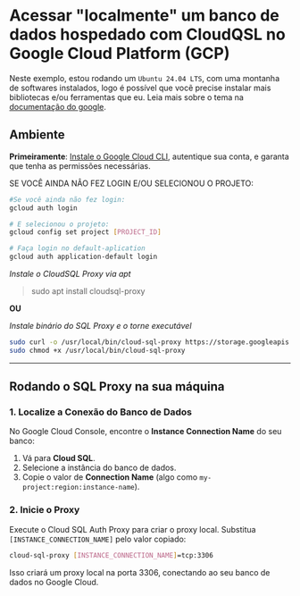 # Acessar "localmente" um banco de dados hospedado com CloudQSL no Google Cloud Platform (GCP)

Neste exemplo, estou rodando um `Ubuntu 24.04 LTS`, com uma montanha de softwares instalados, logo é possível que vocẽ precise instalar mais bibliotecas e/ou ferramentas que eu.
Leia mais sobre o tema na [documentação do google](https://cloud.google.com/sql/docs/mysql/sql-proxy?hl=pt-br).

## Ambiente

**Primeiramente**: [Instale o Google Cloud CLI](./install_cli.md), autentique sua conta, e garanta que tenha as permissões necessárias.

SE VOCÊ AINDA NÂO FEZ LOGIN E/OU SELECIONOU O PROJETO:
```sh
#Se você ainda não fez login:
gcloud auth login

# E selecionou o projeto:
gcloud config set project [PROJECT_ID]

# Faça login no default-aplication
gcloud auth application-default login
```

*Instale o CloudSQL Proxy via apt*
> sudo apt install cloudsql-proxy

**OU**

*Instale binário do SQL Proxy e o torne executável*
```sh
sudo curl -o /usr/local/bin/cloud-sql-proxy https://storage.googleapis.com/cloud-sql-connectors/cloud-sql-proxy/v2.14.3/cloud-sql-proxy.linux.amd64
sudo chmod +x /usr/local/bin/cloud-sql-proxy
```

-----------------

## Rodando o SQL Proxy na sua máquina

### 1. **Localize a Conexão do Banco de Dados**
No Google Cloud Console, encontre o **Instance Connection Name** do seu banco:

1. Vá para **Cloud SQL**.
2. Selecione a instância do banco de dados.
3. Copie o valor de **Connection Name** (algo como `my-project:region:instance-name`).


### 2. **Inicie o Proxy**
Execute o Cloud SQL Auth Proxy para criar o proxy local. Substitua `[INSTANCE_CONNECTION_NAME]` pelo valor copiado:

```bash
cloud-sql-proxy [INSTANCE_CONNECTION_NAME]=tcp:3306
```

Isso criará um proxy local na porta 3306, conectando ao seu banco de dados no Google Cloud.

